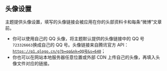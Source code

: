 ## 头像设置

主题提供头像设置，填写的头像链接会被应用在你的头部资料卡和每条“微博”文章前。

* 你可以使用自己的 QQ 头像，将主题默认提供的头像链接中的 QQ 号<code>723326663</code>换成自己的 QQ 号。头像链接来自腾讯官方 API：<code>https://q1.qlogo.cn/g?b=qq&nk=QQ号&s=640</code>；
* 你也可以在网站本地服务器任意位置或外部 CDN 上传自己的头像，再填入头像文件对应的链接。
